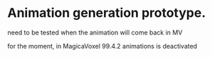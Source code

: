 # Animation generation prototype.

need to be tested when the animation will come back in MV

for the moment, in MagicaVoxel 99.4.2 animations is deactivated
